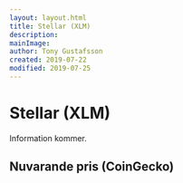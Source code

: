 ```yaml
---
layout: layout.html
title: Stellar (XLM)
description:
mainImage:
author: Tony Gustafsson
created: 2019-07-22
modified: 2019-07-25
---
```


# Stellar (XLM)

Information kommer.

## Nuvarande pris (CoinGecko)

<script src="https://widgets.coingecko.com/coingecko-coin-ticker-widget.js"></script>

<coingecko-coin-ticker-widget currency="sek" coin-id="stellar" locale="en"></coingecko-coin-ticker-widget>
